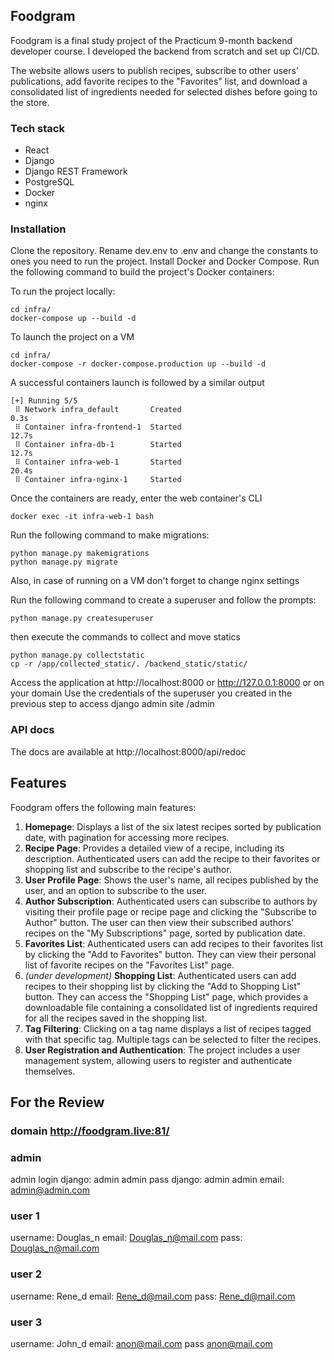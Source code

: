## Foodgram

Foodgram is a final study project of the Practicum 9-month backend developer course. I developed the backend from scratch and set up CI/CD.

The website allows users to publish recipes, subscribe to other users' publications, add favorite recipes to the "Favorites" list, and download a consolidated list of ingredients needed for selected dishes before going to the store.

### Tech stack

- React
- Django
- Django REST Framework
- PostgreSQL
- Docker
- nginx

### Installation

Clone the repository.
Rename dev.env to .env and change the constants to ones
you need to run the project.
Install Docker and Docker Compose.
Run the following command to build the project's Docker containers:

To run the project locally:

```console
cd infra/
docker-compose up --build -d
```

To launch the project on a VM

```console
cd infra/
docker-compose -r docker-compose.production up --build -d
```

A successful containers launch is followed by a similar output

```
[+] Running 5/5
 ⠿ Network infra_default       Created                                                 0.3s
 ⠿ Container infra-frontend-1  Started                                                12.7s
 ⠿ Container infra-db-1        Started                                                12.7s
 ⠿ Container infra-web-1       Started                                                20.4s
 ⠿ Container infra-nginx-1     Started
```

Once the containers are ready, enter the web container's CLI

```console
docker exec -it infra-web-1 bash
```

Run the following command to make migrations:

```console
python manage.py makemigrations
python manage.py migrate
```

Also, in case of running on a VM don't forget to change nginx settings

Run the following command to create a superuser and follow the prompts:

```console
python manage.py createsuperuser
```

then execute the commands to collect and move statics

```console
python manage.py collectstatic
cp -r /app/collected_static/. /backend_static/static/
```

Access the application at http://localhost:8000 or http://127.0.0.1:8000 or on your domain
Use the credentials of the superuser you created in the previous step to access django admin site /admin

### API docs

The docs are available at http://localhost:8000/api/redoc

## Features

Foodgram offers the following main features:

1.  **Homepage**: Displays a list of the six latest recipes sorted by publication date, with pagination for accessing more recipes.
2.  **Recipe Page**: Provides a detailed view of a recipe, including its description. Authenticated users can add the recipe to their favorites or shopping list and subscribe to the recipe's author.
3.  **User Profile Page**: Shows the user's name, all recipes published by the user, and an option to subscribe to the user.
4.  **Author Subscription**: Authenticated users can subscribe to authors by visiting their profile page or recipe page and clicking the "Subscribe to Author" button. The user can then view their subscribed authors' recipes on the "My Subscriptions" page, sorted by publication date.
5.  **Favorites List**: Authenticated users can add recipes to their favorites list by clicking the "Add to Favorites" button. They can view their personal list of favorite recipes on the "Favorites List" page.
6.  _(under development)_ **Shopping List**: Authenticated users can add recipes to their shopping list by clicking the "Add to Shopping List" button. They can access the "Shopping List" page, which provides a downloadable file containing a consolidated list of ingredients required for all the recipes saved in the shopping list.
7.  **Tag Filtering**: Clicking on a tag name displays a list of recipes tagged with that specific tag. Multiple tags can be selected to filter the recipes.
8.  **User Registration and Authentication**: The project includes a user management system, allowing users to register and authenticate themselves.

## For the Review

### domain http://foodgram.live:81/

### admin

admin login django: admin
admin pass django: admin
admin email: admin@admin.com

### user 1

username: Douglas_n
email: Douglas_n@mail.com
pass: Douglas_n@mail.com

### user 2

username: Rene_d
email: Rene_d@mail.com
pass: Rene_d@mail.com

### user 3

username: John_d
email: anon@mail.com
pass anon@mail.com
